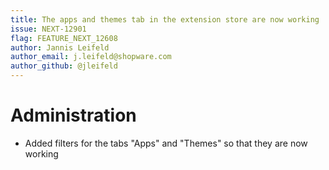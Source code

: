 ```yaml
---
title: The apps and themes tab in the extension store are now working
issue: NEXT-12901
flag: FEATURE_NEXT_12608
author: Jannis Leifeld
author_email: j.leifeld@shopware.com 
author_github: @jleifeld
---
```

# Administration
* Added filters for the tabs "Apps" and "Themes" so that they are now working
